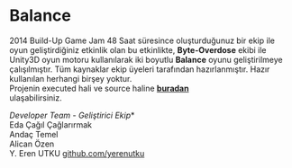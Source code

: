 Balance
=======
2014 Build-Up Game Jam
48 Saat süresince oluşturduğunuz bir ekip ile oyun geliştirdiğiniz etkinlik olan bu etkinlikte, **Byte-Overdose** ekibi ile Unity3D oyun motoru kullanılarak iki boyutlu **Balance** oyunu geliştirilmeye çalışılmıştır. Tüm kaynaklar ekip üyeleri tarafından hazırlanmıştır. Hazır kullanılan herhangi birşey yoktur.<br>
Projenin executed hali ve source haline <a href="https://www.dropbox.com/sh/h9fgaykntvmj2rt/AAB572WGJd4QjEhxr0yd5bsNa">**buradan**</a><br> ulaşabilirsiniz.

*Developer Team - Geliştirici Ekip** <br>
Eda Çağıl Çağlarırmak <br>
Andaç Temel <br>
Alican Özen <br>
Y. Eren UTKU <a href="www.github.com/yerenutku">github.com/yerenutku</a><br>
 
